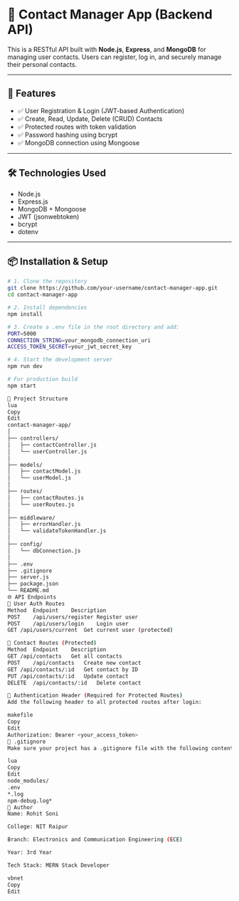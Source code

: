 # 📇 Contact Manager App (Backend API)

This is a RESTful API built with **Node.js**, **Express**, and **MongoDB** for managing user contacts. Users can register, log in, and securely manage their personal contacts.

---

## 🚀 Features

- ✅ User Registration & Login (JWT-based Authentication)  
- ✅ Create, Read, Update, Delete (CRUD) Contacts  
- ✅ Protected routes with token validation  
- ✅ Password hashing using bcrypt  
- ✅ MongoDB connection using Mongoose  

---

## 🛠️ Technologies Used

- Node.js  
- Express.js  
- MongoDB + Mongoose  
- JWT (jsonwebtoken)  
- bcrypt  
- dotenv  

---

## 📦 Installation & Setup

```bash
# 1. Clone the repository
git clone https://github.com/your-username/contact-manager-app.git
cd contact-manager-app

# 2. Install dependencies
npm install

# 3. Create a .env file in the root directory and add:
PORT=5000
CONNECTION_STRING=your_mongodb_connection_uri
ACCESS_TOKEN_SECRET=your_jwt_secret_key

# 4. Start the development server
npm run dev

# For production build
npm start

📁 Project Structure
lua
Copy
Edit
contact-manager-app/
│
├── controllers/
│   ├── contactController.js
│   └── userController.js
│
├── models/
│   ├── contactModel.js
│   └── userModel.js
│
├── routes/
│   ├── contactRoutes.js
│   └── userRoutes.js
│
├── middleware/
│   ├── errorHandler.js
│   └── validateTokenHandler.js
│
├── config/
│   └── dbConnection.js
│
├── .env
├── .gitignore
├── server.js
├── package.json
└── README.md
🌐 API Endpoints
🔐 User Auth Routes
Method	Endpoint	Description
POST	/api/users/register	Register user
POST	/api/users/login	Login user
GET	/api/users/current	Get current user (protected)

📇 Contact Routes (Protected)
Method	Endpoint	Description
GET	/api/contacts	Get all contacts
POST	/api/contacts	Create new contact
GET	/api/contacts/:id	Get contact by ID
PUT	/api/contacts/:id	Update contact
DELETE	/api/contacts/:id	Delete contact

🔐 Authentication Header (Required for Protected Routes)
Add the following header to all protected routes after login:

makefile
Copy
Edit
Authorization: Bearer <your_access_token>
🛑 .gitignore
Make sure your project has a .gitignore file with the following contents to avoid pushing sensitive/local files:

lua
Copy
Edit
node_modules/
.env
*.log
npm-debug.log*
👤 Author
Name: Rohit Soni

College: NIT Raipur

Branch: Electronics and Communication Engineering (ECE)

Year: 3rd Year

Tech Stack: MERN Stack Developer

vbnet
Copy
Edit
